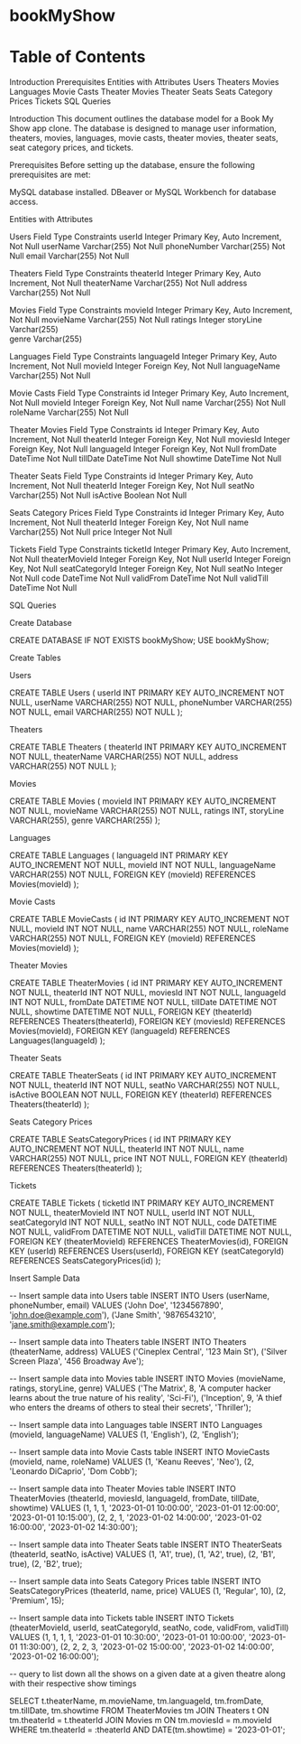 # bookMyShow

# Table of Contents
Introduction
Prerequisites
Entities with Attributes
Users
Theaters
Movies
Languages
Movie Casts
Theater Movies
Theater Seats
Seats Category Prices
Tickets
SQL Queries


Introduction<a name="introduction"></a>
This document outlines the database model for a Book My Show app clone. The database is designed to manage user information, theaters, movies, languages, movie casts, theater movies, theater seats, seat category prices, and tickets.

Prerequisites<a name="prerequisites"></a>
Before setting up the database, ensure the following prerequisites are met:

MySQL database installed.
DBeaver or MySQL Workbench for database access.



Entities with Attributes<a name="entities-with-attributes"></a>

Users<a name="users"></a>
Field	Type	Constraints
userId	Integer	Primary Key, Auto Increment, Not Null
userName	Varchar(255)	Not Null
phoneNumber	Varchar(255)	Not Null
email	Varchar(255)	Not Null


Theaters<a name="theaters"></a>
Field	Type	Constraints
theaterId	Integer	Primary Key, Auto Increment, Not Null
theaterName	Varchar(255)	Not Null
address	Varchar(255)	Not Null


Movies<a name="movies"></a>
Field	Type	Constraints
movieId	Integer	Primary Key, Auto Increment, Not Null
movieName	Varchar(255)	Not Null
ratings	Integer	
storyLine	Varchar(255)	
genre	Varchar(255)	


Languages<a name="languages"></a>
Field	Type	Constraints
languageId	Integer	Primary Key, Auto Increment, Not Null
movieId	Integer	Foreign Key, Not Null
languageName	Varchar(255)	Not Null


Movie Casts<a name="movie-casts"></a>
Field	Type	Constraints
id	Integer	Primary Key, Auto Increment, Not Null
movieId	Integer	Foreign Key, Not Null
name	Varchar(255)	Not Null
roleName	Varchar(255)	Not Null


Theater Movies<a name="theater-movies"></a>
Field	Type	Constraints
id	Integer	Primary Key, Auto Increment, Not Null
theaterId	Integer	Foreign Key, Not Null
moviesId	Integer	Foreign Key, Not Null
languageId	Integer	Foreign Key, Not Null
fromDate	DateTime	Not Null
tillDate	DateTime	Not Null
showtime	DateTime	Not Null


Theater Seats<a name="theater-seats"></a>
Field	Type	Constraints
id	Integer	Primary Key, Auto Increment, Not Null
theaterId	Integer	Foreign Key, Not Null
seatNo	Varchar(255)	Not Null
isActive	Boolean	Not Null


Seats Category Prices<a name="seats-category-prices"></a>
Field	Type	Constraints
id	Integer	Primary Key, Auto Increment, Not Null
theaterId	Integer	Foreign Key, Not Null
name	Varchar(255)	Not Null
price	Integer	Not Null


Tickets<a name="tickets"></a>
Field	Type	Constraints
ticketId	Integer	Primary Key, Auto Increment, Not Null
theaterMovieId	Integer	Foreign Key, Not Null
userId	Integer	Foreign Key, Not Null
seatCategoryId	Integer	Foreign Key, Not Null
seatNo	Integer	Not Null
code	DateTime	Not Null
validFrom	DateTime	Not Null
validTill	DateTime	Not Null


SQL Queries<a name="-queries"></a>

Create Database

CREATE DATABASE IF NOT EXISTS bookMyShow;
USE bookMyShow;


Create Tables

Users

CREATE TABLE Users (
    userId INT PRIMARY KEY AUTO_INCREMENT NOT NULL,
    userName VARCHAR(255) NOT NULL,
    phoneNumber VARCHAR(255) NOT NULL,
    email VARCHAR(255) NOT NULL
);

Theaters

CREATE TABLE Theaters (
    theaterId INT PRIMARY KEY AUTO_INCREMENT NOT NULL,
    theaterName VARCHAR(255) NOT NULL,
    address VARCHAR(255) NOT NULL
);

Movies

CREATE TABLE Movies (
    movieId INT PRIMARY KEY AUTO_INCREMENT NOT NULL,
    movieName VARCHAR(255) NOT NULL,
    ratings INT,
    storyLine VARCHAR(255),
    genre VARCHAR(255)
);

Languages

CREATE TABLE Languages (
    languageId INT PRIMARY KEY AUTO_INCREMENT NOT NULL,
    movieId INT NOT NULL,
    languageName VARCHAR(255) NOT NULL,
    FOREIGN KEY (movieId) REFERENCES Movies(movieId)
);

Movie Casts

CREATE TABLE MovieCasts (
    id INT PRIMARY KEY AUTO_INCREMENT NOT NULL,
    movieId INT NOT NULL,
    name VARCHAR(255) NOT NULL,
    roleName VARCHAR(255) NOT NULL,
    FOREIGN KEY (movieId) REFERENCES Movies(movieId)
);

Theater Movies

CREATE TABLE TheaterMovies (
    id INT PRIMARY KEY AUTO_INCREMENT NOT NULL,
    theaterId INT NOT NULL,
    moviesId INT NOT NULL,
    languageId INT NOT NULL,
    fromDate DATETIME NOT NULL,
    tillDate DATETIME NOT NULL,
    showtime DATETIME NOT NULL,
    FOREIGN KEY (theaterId) REFERENCES Theaters(theaterId),
    FOREIGN KEY (moviesId) REFERENCES Movies(movieId),
    FOREIGN KEY (languageId) REFERENCES Languages(languageId)
);

Theater Seats

CREATE TABLE TheaterSeats (
    id INT PRIMARY KEY AUTO_INCREMENT NOT NULL,
    theaterId INT NOT NULL,
    seatNo VARCHAR(255) NOT NULL,
    isActive BOOLEAN NOT NULL,
    FOREIGN KEY (theaterId) REFERENCES Theaters(theaterId)
);

Seats Category Prices

CREATE TABLE SeatsCategoryPrices (
    id INT PRIMARY KEY AUTO_INCREMENT NOT NULL,
    theaterId INT NOT NULL,
    name VARCHAR(255) NOT NULL,
    price INT NOT NULL,
    FOREIGN KEY (theaterId) REFERENCES Theaters(theaterId)
);

Tickets

CREATE TABLE Tickets (
    ticketId INT PRIMARY KEY AUTO_INCREMENT NOT NULL,
    theaterMovieId INT NOT NULL,
    userId INT NOT NULL,
    seatCategoryId INT NOT NULL,
    seatNo INT NOT NULL,
    code DATETIME NOT NULL,
    validFrom DATETIME NOT NULL,
    validTill DATETIME NOT NULL,
    FOREIGN KEY (theaterMovieId) REFERENCES TheaterMovies(id),
    FOREIGN KEY (userId) REFERENCES Users(userId),
    FOREIGN KEY (seatCategoryId) REFERENCES SeatsCategoryPrices(id)
);

Insert Sample Data

-- Insert sample data into Users table
INSERT INTO Users (userName, phoneNumber, email) VALUES
('John Doe', '1234567890', 'john.doe@example.com'),
('Jane Smith', '9876543210', 'jane.smith@example.com');

-- Insert sample data into Theaters table
INSERT INTO Theaters (theaterName, address) VALUES
('Cineplex Central', '123 Main St'),
('Silver Screen Plaza', '456 Broadway Ave');

-- Insert sample data into Movies table
INSERT INTO Movies (movieName, ratings, storyLine, genre) VALUES
('The Matrix', 8, 'A computer hacker learns about the true nature of his reality', 'Sci-Fi'),
('Inception', 9, 'A thief who enters the dreams of others to steal their secrets', 'Thriller');

-- Insert sample data into Languages table
INSERT INTO Languages (movieId, languageName) VALUES
(1, 'English'),
(2, 'English');

-- Insert sample data into Movie Casts table
INSERT INTO MovieCasts (movieId, name, roleName) VALUES
(1, 'Keanu Reeves', 'Neo'),
(2, 'Leonardo DiCaprio', 'Dom Cobb');

-- Insert sample data into Theater Movies table
INSERT INTO TheaterMovies (theaterId, moviesId, languageId, fromDate, tillDate, showtime) VALUES
(1, 1, 1, '2023-01-01 10:00:00', '2023-01-01 12:00:00', '2023-01-01 10:15:00'),
(2, 2, 1, '2023-01-02 14:00:00', '2023-01-02 16:00:00', '2023-01-02 14:30:00');

-- Insert sample data into Theater Seats table
INSERT INTO TheaterSeats (theaterId, seatNo, isActive) VALUES
(1, 'A1', true),
(1, 'A2', true),
(2, 'B1', true),
(2, 'B2', true);

-- Insert sample data into Seats Category Prices table
INSERT INTO SeatsCategoryPrices (theaterId, name, price) VALUES
(1, 'Regular', 10),
(2, 'Premium', 15);

-- Insert sample data into Tickets table
INSERT INTO Tickets (theaterMovieId, userId, seatCategoryId, seatNo, code, validFrom, validTill) VALUES
(1, 1, 1, 1, '2023-01-01 10:30:00', '2023-01-01 10:00:00', '2023-01-01 11:30:00'),
(2, 2, 2, 3, '2023-01-02 15:00:00', '2023-01-02 14:00:00', '2023-01-02 16:00:00');




-- query to list down all the shows on a given date at a given theatre along with their respective show timings


SELECT
    t.theaterName,
    m.movieName,
    tm.languageId,
    tm.fromDate,
    tm.tillDate,
    tm.showtime
FROM
    TheaterMovies tm
JOIN
    Theaters t ON tm.theaterId = t.theaterId
JOIN
    Movies m ON tm.moviesId = m.movieId
WHERE
    tm.theaterId = :theaterId
    AND DATE(tm.showtime) = '2023-01-01';
